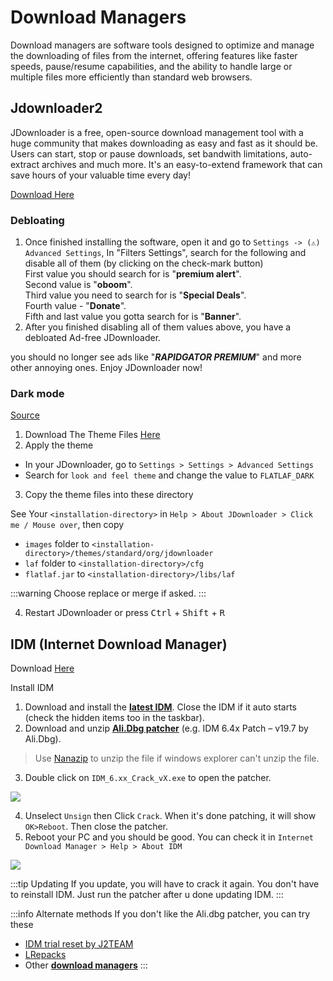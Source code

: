 # Download Managers

Download managers are software tools designed to optimize and manage the downloading of files from the internet, offering features like faster speeds, pause/resume capabilities, and the ability to handle large or multiple files more efficiently than standard web browsers.

## Jdownloader2

JDownloader is a free, open-source download management tool with a huge community that makes downloading as easy and fast as it should be. Users can start, stop or pause downloads, set bandwith limitations, auto-extract archives and much more. It's an easy-to-extend framework that can save hours of your valuable time every day! 

[Download Here](https://jdownloader.org/jdownloader2)

### Debloating
1. Once finished installing the software, open it and go to `Settings -> (⚠️) Advanced Settings`, In "Filters Settings", search for the following and disable all of them (by clicking on the check-mark button) <br>
First value you should search for is "**premium alert**".<br>
Second value is "**oboom**".<br>
Third value you need to search for is "**Special Deals**".<br>
Fourth value - "**Donate**".<br>
Fifth and last value you gotta search for is "**Banner**".<br>
2. After you finished disabling all of them values above, you have a debloated Ad-free JDownloader.<br>

you should no longer see ads like "***RAPIDGATOR PREMIUM***" and more other annoying ones. Enjoy JDownloader now!

### Dark mode
[Source](https://github.com/moktavizen/material-darker-jdownloader/) <br>

1. Download The Theme Files [Here](https://github.com/moktavizen/material-darker-jdownloader/archive/master.zip)
2. Apply the theme

- In your JDownloader, go to `Settings > Settings > Advanced Settings`
- Search for `look and feel theme` and change the value to `FLATLAF_DARK`

3. Copy the theme files into these directory

See Your `<installation-directory>` in `Help > About JDownloader > Click me / Mouse over`, then copy

- `images` folder to `<installation-directory>/themes/standard/org/jdownloader`
- `laf` folder to `<installation-directory>/cfg`
- `flatlaf.jar` to `<installation-directory>/libs/laf`

:::warning Choose replace or merge if asked.
:::

4. Restart JDownloader or press <kbd>Ctrl</kbd> + <kbd>Shift</kbd> + <kbd>R</kbd>

## IDM (Internet Download Manager)

Download [Here](https://www.internetdownloadmanager.com/download.html)

Install IDM


1. Download and install the [**latest IDM**](https://www.internetdownloadmanager.com/download.html). Close the IDM if it auto starts (check the hidden items too in the taskbar).
2. Download and unzip [**Ali.Dbg patcher**](https://cracksurl.com/internet-download-manager/) (e.g. IDM 6.4x Patch – v19.7 by Ali.Dbg).
>Use [Nanazip](https://github.com/M2Team/NanaZip) to unzip the file if windows explorer can't unzip the file.
3. Double click on `IDM_6.xx_Crack_vX.exe` to open the patcher.

![](https://files.catbox.moe/4a67va.png)

4. Unselect `Unsign` then Click `Crack`. When it's done patching, it will show `OK>Reboot`. Then close the patcher.
5. Reboot your PC and you should be good. You can check it in `Internet Download Manager > Help > About IDM `

![](https://files.catbox.moe/pi4ei3.png)

:::tip Updating
If you update, you will have to crack it again. You don't have to reinstall IDM. Just run the patcher after u done updating IDM.
:::

:::info Alternate methods
If you don't like the Ali.dbg patcher, you can try these
- [IDM trial reset by J2TEAM](https://github.com/J2TEAM/idm-trial-reset)
- [LRepacks](https://lrepacks.net/repaki-programm-dlya-interneta/56-internet-download-manager-repack.html)
- Other [**download managers**](https://wotaku.moe/tools#downloader-1)
:::